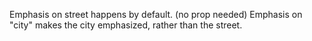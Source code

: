 Emphasis on street happens by default. (no prop needed)
Emphasis on "city" makes the city emphasized, rather than the street.